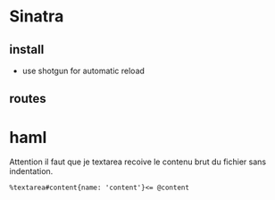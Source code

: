 # Sinatra
## install
- use shotgun for automatic reload

## routes

# haml
Attention il faut que je textarea recoive le contenu brut du fichier sans indentation.

	%textarea#content{name: 'content'}<= @content